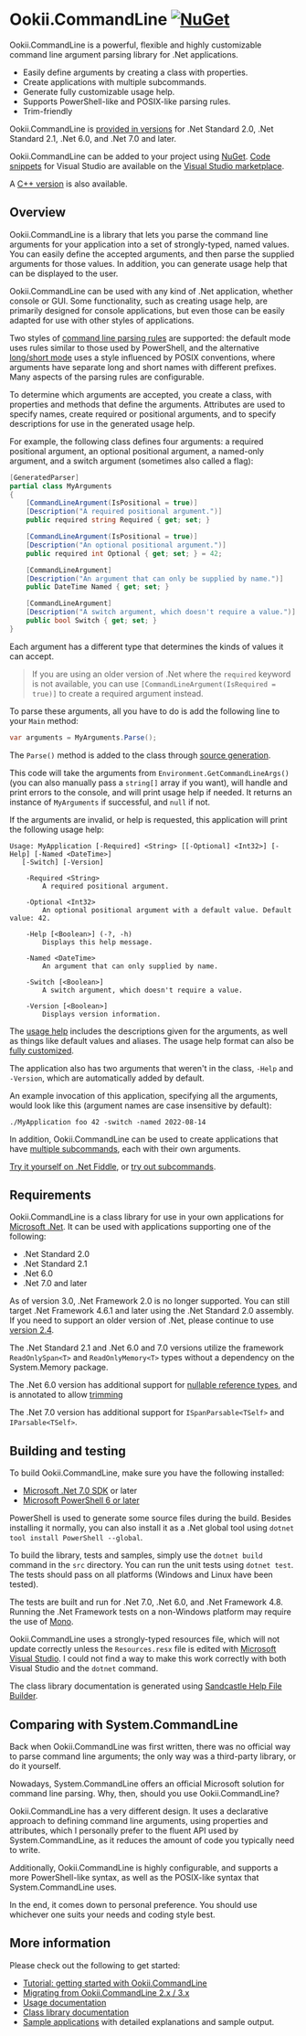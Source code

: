 # Ookii.CommandLine [![NuGet](https://img.shields.io/nuget/v/Ookii.CommandLine)](https://www.nuget.org/packages/Ookii.CommandLine/)

Ookii.CommandLine is a powerful, flexible and highly customizable command line argument parsing
library for .Net applications.

- Easily define arguments by creating a class with properties.
- Create applications with multiple subcommands.
- Generate fully customizable usage help.
- Supports PowerShell-like and POSIX-like parsing rules.
- Trim-friendly

Ookii.CommandLine is [provided in versions](#requirements) for .Net Standard 2.0, .Net Standard 2.1,
.Net 6.0, and .Net 7.0 and later.

Ookii.CommandLine can be added to your project using [NuGet](https://nuget.org/packages/Ookii.CommandLine).
[Code snippets](docs/CodeSnippets.md) for Visual Studio are available on the
[Visual Studio marketplace](https://www.ookii.org/Link/CommandLineSnippets).

A [C++ version](https://github.com/SvenGroot/Ookii.CommandLine.Cpp) is also available.

## Overview

Ookii.CommandLine is a library that lets you parse the command line arguments for your application
into a set of strongly-typed, named values. You can easily define the accepted arguments, and then
parse the supplied arguments for those values. In addition, you can generate usage help that can be
displayed to the user.

Ookii.CommandLine can be used with any kind of .Net application, whether console or GUI. Some
functionality, such as creating usage help, are primarily designed for console applications, but
even those can be easily adapted for use with other styles of applications.

Two styles of [command line parsing rules](docs/Arguments.md) are supported: the default mode uses
rules similar to those used by PowerShell, and the alternative [long/short mode](docs/Arguments.md#longshort-mode)
uses a style influenced by POSIX conventions, where arguments have separate long and short names
with different prefixes. Many aspects of the parsing rules are configurable.

To determine which arguments are accepted, you create a class, with properties and methods that
define the arguments. Attributes are used to specify names, create required or positional arguments,
and to specify descriptions for use in the generated usage help.

For example, the following class defines four arguments: a required positional argument, an optional
positional argument, a named-only argument, and a switch argument (sometimes also called a flag):

```csharp
[GeneratedParser]
partial class MyArguments
{
    [CommandLineArgument(IsPositional = true)]
    [Description("A required positional argument.")]
    public required string Required { get; set; }

    [CommandLineArgument(IsPositional = true)]
    [Description("An optional positional argument.")]
    public required int Optional { get; set; } = 42;

    [CommandLineArgument]
    [Description("An argument that can only be supplied by name.")]
    public DateTime Named { get; set; }

    [CommandLineArgument]
    [Description("A switch argument, which doesn't require a value.")]
    public bool Switch { get; set; }
}
```

Each argument has a different type that determines the kinds of values it can accept.

> If you are using an older version of .Net where the `required` keyword is not available, you can
> use `[CommandLineArgument(IsRequired = true)]` to create a required argument instead.

To parse these arguments, all you have to do is add the following line to your `Main` method:

```csharp
var arguments = MyArguments.Parse();
```

The `Parse()` method is added to the class through [source generation](docs/SourceGeneration.md).

This code will take the arguments from `Environment.GetCommandLineArgs()` (you can also manually
pass a `string[]` array if you want), will handle and print errors to the console, and will print
usage help if needed. It returns an instance of `MyArguments` if successful, and `null` if not.

If the arguments are invalid, or help is requested, this application will print the following usage
help:

```text
Usage: MyApplication [-Required] <String> [[-Optional] <Int32>] [-Help] [-Named <DateTime>]
   [-Switch] [-Version]

    -Required <String>
        A required positional argument.

    -Optional <Int32>
        An optional positional argument with a default value. Default value: 42.

    -Help [<Boolean>] (-?, -h)
        Displays this help message.

    -Named <DateTime>
        An argument that can only supplied by name.

    -Switch [<Boolean>]
        A switch argument, which doesn't require a value.

    -Version [<Boolean>]
        Displays version information.
```

The [usage help](docs/UsageHelp.md) includes the descriptions given for the arguments, as well as
things like default values and aliases. The usage help format can also be
[fully customized](src/Samples/CustomUsage).

The application also has two arguments that weren't in the class, `-Help` and `-Version`, which are
automatically added by default.

An example invocation of this application, specifying all the arguments, would look like this
(argument names are case insensitive by default):

```text
./MyApplication foo 42 -switch -named 2022-08-14
```

In addition, Ookii.CommandLine can be used to create applications that have [multiple subcommands](docs/Subcommands.md),
each with their own arguments.

[Try it yourself on .Net Fiddle](https://dotnetfiddle.net/fgLvSl), or
[try out subcommands](https://dotnetfiddle.net/vGIG78).

## Requirements

Ookii.CommandLine is a class library for use in your own applications for [Microsoft .Net](https://dotnet.microsoft.com/).
It can be used with applications supporting one of the following:

- .Net Standard 2.0
- .Net Standard 2.1
- .Net 6.0
- .Net 7.0 and later

As of version 3.0, .Net Framework 2.0 is no longer supported. You can still target .Net Framework
4.6.1 and later using the .Net Standard 2.0 assembly. If you need to support an older version of
.Net, please continue to use [version 2.4](https://github.com/SvenGroot/ookii.commandline/releases/tag/v2.4).

The .Net Standard 2.1 and .Net 6.0 and 7.0 versions utilize the framework `ReadOnlySpan<T>` and
`ReadOnlyMemory<T>` types without a dependency on the System.Memory package.

The .Net 6.0 version has additional support for [nullable reference types](docs/Arguments.md#arguments-with-non-nullable-types),
and is annotated to allow [trimming](https://learn.microsoft.com/dotnet/core/deploying/trimming/trimming-options)

The .Net 7.0 version has additional support for `ISpanParsable<TSelf>` and `IParsable<TSelf>`.

## Building and testing

To build Ookii.CommandLine, make sure you have the following installed:

- [Microsoft .Net 7.0 SDK](https://dotnet.microsoft.com/download) or later
- [Microsoft PowerShell 6 or later](https://github.com/PowerShell/PowerShell)

PowerShell is used to generate some source files during the build. Besides installing it normally,
you can also install it as a .Net global tool using `dotnet tool install PowerShell --global`.

To build the library, tests and samples, simply use the `dotnet build` command in the `src`
directory. You can run the unit tests using `dotnet test`. The tests should pass on all platforms
(Windows and Linux have been tested).

The tests are built and run for .Net 7.0, .Net 6.0, and .Net Framework 4.8. Running the .Net
Framework tests on a non-Windows platform may require the use of [Mono](https://www.mono-project.com/).

Ookii.CommandLine uses a strongly-typed resources file, which will not update correctly unless the
`Resources.resx` file is edited with [Microsoft Visual Studio](https://visualstudio.microsoft.com/).
I could not find a way to make this work correctly with both Visual Studio and the `dotnet` command.

The class library documentation is generated using [Sandcastle Help File Builder](https://github.com/EWSoftware/SHFB).

## Comparing with System.CommandLine

Back when Ookii.CommandLine was first written, there was no official way to parse command line
arguments; the only way was a third-party library, or do it yourself.

Nowadays, System.CommandLine offers an official Microsoft solution for command line parsing. Why,
then, should you use Ookii.CommandLine?

Ookii.CommandLine has a very different design. It uses a declarative approach to defining command
line arguments, using properties and attributes, which I personally prefer to the fluent API used
by System.CommandLine, as it reduces the amount of code you typically need to write.

Additionally, Ookii.CommandLine is highly configurable, and supports a more PowerShell-like syntax,
as well as the POSIX-like syntax that System.CommandLine uses.

In the end, it comes down to personal preference. You should use whichever one suits your needs and
coding style best.

## More information

Please check out the following to get started:

- [Tutorial: getting started with Ookii.CommandLine](docs/Tutorial.md)
- [Migrating from Ookii.CommandLine 2.x / 3.x](docs/Migrating.md)
- [Usage documentation](docs/README.md)
- [Class library documentation](https://www.ookii.org/Link/CommandLineDoc)
- [Sample applications](src/Samples) with detailed explanations and sample output.
